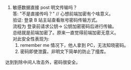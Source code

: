 1. 敏感数据直接 post 明文传输吗？    
答: "不是直接传吗？" // 心想前端加密有个啥意义。   
验证: 登录 B 站主站查看账号密码传输方式。    
流程为 登录前请求公钥-> 公钥加密密码后进行传输。    
总结就是前端加密了。原来一直觉得前端加密无意义。   
对此安全性表现为:    
    1. remember me 情况下，他人拿到 PC，无法知晓密码。  
    2. 密码即使泄露，非明文下简单的防止了撞库。    

达到到除中间人攻击外，密码很安全。   
